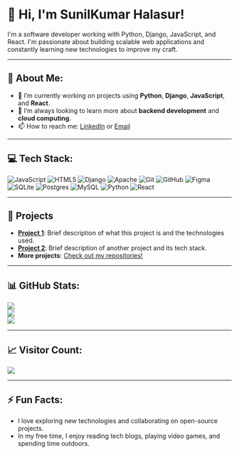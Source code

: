 # 👋 Hi, I'm SunilKumar Halasur!

I'm a software developer working with Python, Django, JavaScript, and React. I'm passionate about building scalable web applications and constantly learning new technologies to improve my craft.

---

## 💫 About Me:
- 🔭 I’m currently working on projects using **Python**, **Django**, **JavaScript**, and **React**.
- 🌱 I’m always looking to learn more about **backend development** and **cloud computing**.
- 📫 How to reach me: [LinkedIn](https://www.linkedin.com/in/sunilkumar-s-h-92261617b/) or [Email](mailto:youremail@example.com)

---

## 💻 Tech Stack:

![JavaScript](https://img.shields.io/badge/javascript-%23323330.svg?style=for-the-badge&logo=javascript&logoColor=%23F7DF1E) 
![HTML5](https://img.shields.io/badge/html5-%23E34F26.svg?style=for-the-badge&logo=html5&logoColor=white) 
![Django](https://img.shields.io/badge/django-%23092E20.svg?style=for-the-badge&logo=django&logoColor=white) 
![Apache](https://img.shields.io/badge/apache-%23D42029.svg?style=for-the-badge&logo=apache&logoColor=white) 
![Git](https://img.shields.io/badge/git-%23F05033.svg?style=for-the-badge&logo=git&logoColor=white) 
![GitHub](https://img.shields.io/badge/github-%23121011.svg?style=for-the-badge&logo=github&logoColor=white) 
![Figma](https://img.shields.io/badge/figma-%23F24E1E.svg?style=for-the-badge&logo=figma&logoColor=white) 
![SQLite](https://img.shields.io/badge/sqlite-%2307405e.svg?style=for-the-badge&logo=sqlite&logoColor=white) 
![Postgres](https://img.shields.io/badge/postgres-%23316192.svg?style=for-the-badge&logo=postgresql&logoColor=white) 
![MySQL](https://img.shields.io/badge/mysql-4479A1.svg?style=for-the-badge&logo=mysql&logoColor=white) 
![Python](https://img.shields.io/badge/python-3670A0?style=for-the-badge&logo=python&logoColor=ffdd54) 
![React](https://img.shields.io/badge/react-%2320232a.svg?style=for-the-badge&logo=react&logoColor=%2361DAFB)

---

## 🚀 Projects
- **[Project 1](https://github.com/yourusername/project1)**: Brief description of what this project is and the technologies used.
- **[Project 2](https://github.com/yourusername/project2)**: Brief description of another project and its tech stack.
- **More projects**: [Check out my repositories!](https://github.com/Sunilkumar-Halasur)

---

## 📊 GitHub Stats:
![](https://github-readme-stats.vercel.app/api?username=Sunilkumar-Halasur&theme=dark&hide_border=false&include_all_commits=false&count_private=false)<br/>
![](https://github-readme-streak-stats.herokuapp.com/?user=Sunilkumar-Halasur&theme=dark&hide_border=false)<br/>
![](https://github-readme-stats.vercel.app/api/top-langs/?username=Sunilkumar-Halasur&theme=dark&hide_border=false&include_all_commits=false&count_private=false&layout=compact)

---

## 📈 Visitor Count:
[![](https://visitcount.itsvg.in/api?id=Sunilkumar-Halasur&icon=0&color=0)](https://visitcount.itsvg.in)

---

## ⚡ Fun Facts:
- I love exploring new technologies and collaborating on open-source projects.
- In my free time, I enjoy reading tech blogs, playing video games, and spending time outdoors.

